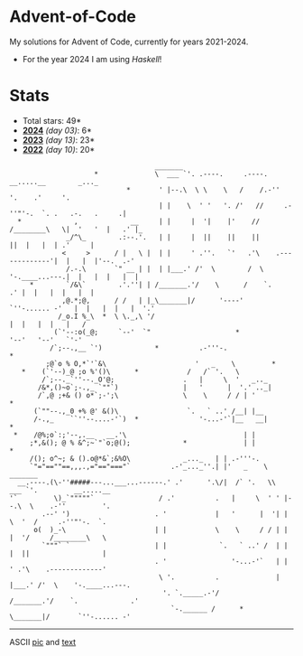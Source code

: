 # **Advent-of-Code**
My solutions for Advent of Code, currently for years 2021-2024.
- For the year 2024 I am using *Haskell*!

# Stats
- Total stars: 49*
- **[2024](https://github.com/Rionit/Advent-of-Code/tree/main/aoc2022)** _(day 03)_: 6*
- **[2023](https://github.com/Rionit/Advent-of-Code/tree/main/aoc2023)** _(day 13)_: 23*
- **[2022](https://github.com/Rionit/Advent-of-Code/tree/main/aoc2024)** _(day 10)_: 20*

```
                                    _______      
                     *              \  ___ `'. .----.     .----.   __.....__        _..._         
                             *       ' |--.\  \ \    \   /    /.-''         '.    .'     '.        
                                     | |    \  ' '   '. /'   //     .-''"'-.  `. .   .-.   .     .| 
  *             ,             __     | |     |  '|    |'    //     /________\   \|  '   '  |   .' |_
              _/^\_        .:--.'.   | |     |  ||    ||    ||                  ||  |   |  | .'     |
             <     >      / |   \ |  | |     ' .''.   `'   .'\    .-------------'|  |   |  |'--.  .-'
              /.-.\       `" __ | |  | |___.' /'  \        /  \    '-.____...---.|  |   |  |   |  | 
     *        `/&\`        .'.''| | /_______.'/    \      /    `.             .' |  |   |  |   |  | 
             ,@.*;@,      / /   | |_\_______|/      '----'       `''-...... -'   |  |   |  |   |  '.'
            /_o.I %_\  *  \ \._,\ '/                                             |  |   |  |   |   /
           (`'--:o(_@;     `--'  `"                     *                        '--'   '--'   `'-' 
          /`;--.,__ `')             *          .-'''-.                                    *
         ;@`o % O,*`'`&\                      '   _    \         *          
   *    (`'--)_@ ;o %'()\      *            /   /` '.   \      
        /`;--._`''--._O'@;                 .   |     \  '   _.._                                   
       /&*,()~o`;-.,_ `""`)                |   '      |  '.' .._|   
       /`,@ ;+& () o*`;-';\                \    \     / / | '                     *
      (`""--.,_0 +% @' &()\                 `.   ` ..' /__| |__  
      /-.,_    ``''--....-'`)  *               '-...-'`|__   __|                              *
 *    /@%;o`:;'--,.__   __.'\                             | |  
     ;*,&(); @ % &^;~`"`o;@();             *              | |             *
     /(); o^~; & ().o@*&`;&%O\             _..._   | | .-'''-.       
     `"="==""==,,,.,="=="==="`          .-'_..._''.| |'   _    \ _______                          
  __.----.(\-''#####---...___...------.' .'      '.\/|  /` '.   \\  ___ `'.         __.....__    
'`         \)_`"""""`                / .'          .   |     \  ' ' |--.\  \    .-''         '.  
        .--' ')                     . '            |   '      |  '| |    \  '  /     .-''"'-.  `.   
      o(  )_-\                      | |            \    \     / / | |     |  '/     /________\   \
        `"""` `                     | |             `.   ` ..' /  | |     |  ||                  |
                                    . '                '-...-'`   | |     ' .'\    .-------------'
                                     \ '.          .              | |___.' /'  \    '-.____...---. 
                                      '. `._____.-'/             /_______.'/    `.             .'   
                                        `-.______ /      *       \_______|/       `''-...... -'      

```
---
ASCII [pic](https://asciiart.website/index.php?art=holiday/christmas/trees) and [text](https://patorjk.com/software/taag/#p=display&f=Crazy&t=Advent%0Aof%0ACode)
